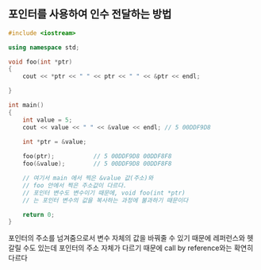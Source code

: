 ## 포인터를 사용하여 인수 전달하는 방법

```cpp
#include <iostream>

using namespace std;

void foo(int *ptr)
{
	cout << *ptr << " " << ptr << " " << &ptr << endl;

}

int main()
{
	int value = 5;
	cout << value << " " << &value << endl;	// 5 00DDF9D8

	int *ptr = &value;
	
	foo(ptr);			// 5 00DDF9D8 00DDF8F8
	foo(&value);		// 5 00DDF9D8 00DDF8F8

	// 여기서 main 에서 찍은 &value 값(주소)와
	// foo 안에서 찍은 주소값이 다르다.
	// 포인터 변수도 변수이기 때문에, void foo(int *ptr)
	// 는 포인터 변수의 값을 복사하는 과정에 불과하기 때문이다

	return 0;
}
```

포인터의 주소를 넘겨줌으로서 변수 자체의 값을 바꿔줄 수 있기 때문에 레퍼런스와 헷갈릴 수도 있는데
포인터의 주소 자체가 다르기 때문에 call by reference와는 확연히 다르다